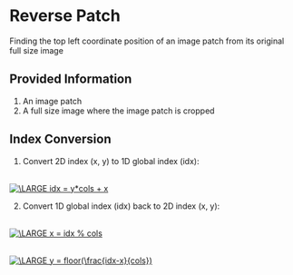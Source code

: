 # Reverse Patch
Finding the top left coordinate position of an image patch from its original full size image

## Provided Information ##
1. An image patch
2. A full size image where the image patch is cropped

## Index Conversion ##
1. Convert 2D index (x, y) to 1D global index (idx):

<br /><a href="https://www.codecogs.com/eqnedit.php?latex=\LARGE&space;idx&space;=&space;y*cols&space;&plus;&space;x" target="_blank"><img src="https://latex.codecogs.com/gif.latex?\LARGE&space;idx&space;=&space;y*cols&space;&plus;&space;x" title="\LARGE idx = y*cols + x" /></a>

2. Convert 1D global index (idx) back to 2D index (x, y):

<br /><a href="https://www.codecogs.com/eqnedit.php?latex=\LARGE&space;x&space;=&space;idx&space;%&space;cols" target="_blank"><img src="https://latex.codecogs.com/gif.latex?\LARGE&space;x&space;=&space;idx&space;%&space;cols" title="\LARGE x = idx % cols" /></a>

<br /><a href="https://www.codecogs.com/eqnedit.php?latex=\LARGE&space;y&space;=&space;floor(\frac{idx-x}{cols})" target="_blank"><img src="https://latex.codecogs.com/gif.latex?\LARGE&space;y&space;=&space;floor(\frac{idx-x}{cols})" title="\LARGE y = floor(\frac{idx-x}{cols})" /></a>
